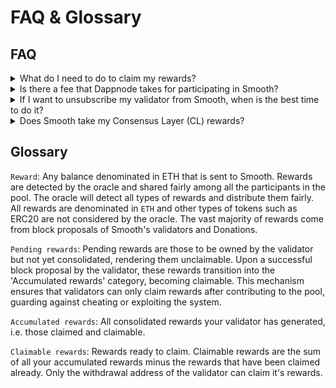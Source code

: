 # FAQ & Glossary
## FAQ

<details closed>
  <summary>What do I need to do to claim my rewards?</summary>
  Once your pending rewards are transformed into accumulated rewards after your block proposal, a small claim transaction will be required from the withdrawal address to send the ETH rewards to your wallet.
</details>

<details closed>
  <summary>Is there a fee that Dappnode takes for participating in Smooth?</summary>
  7% of all the Rewards goes to supporting the development of Dappnode and sustainability of Smooth.
</details>

<details closed>
  <summary>If I want to unsubscribe my validator from Smooth, when is the best time to do it?</summary>
    Unsubscribing a validator from Smooth causes it to lose all its pending rewards. Hence, the ideal moment to exit Smooth is just after your last successful block proposal is reflected in Smooth's Smart Contract. A successful block proposal transfers all pending rewards claimable, allowing you to claim them before unsubscribing. This approach minimizes the pending rewards lost when unsubscribing.
</details>

<details closed>
  <summary>Does Smooth take my Consensus Layer (CL) rewards?</summary>
  No, Smooth does not take your CL rewards. CL rewards are always sent directly to your withdrawal address. Smooth only takes the execution layer rewards, which are the fees or MEV of the blocks you propose. These are the rewards that are sent to the fee recipient.
</details>

## Glossary

`Reward`: Any balance denominated in ETH that is sent to Smooth. Rewards are detected by the oracle and shared fairly among all the participants in the pool. The oracle will detect all types of rewards and distribute them fairly. All rewards are denominated in `ETH` and other types of tokens such as ERC20 are not considered by the oracle. The vast majority of rewards come from block proposals of Smooth's validators and Donations.

`Pending rewards`: Pending rewards are those to be owned by the validator but not yet consolidated, rendering them unclaimable. Upon a successful block proposal by the validator, these rewards transition into the 'Accumulated rewards' category, becoming claimable. This mechanism ensures that validators can only claim rewards after contributing to the pool, guarding against cheating or exploiting the system.

`Accumulated rewards`: All consolidated rewards your validator has generated, i.e. those claimed and claimable.

`Claimable rewards`: Rewards ready to claim. Claimable rewards are the sum of all your accumulated rewards minus the rewards that have been claimed already. Only the withdrawal address of the validator can claim it's rewards.